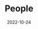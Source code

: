 ---
title: People
date: 2022-10-24

type: landing

sections:
  - block: people
    content:
      title: |
        __Meet Us__ ... well for now only me :smile:
      subtitle: #{{< figure src="icon.png" width="150" height="150">}} Biogeochemistry Across BoundariesLab

      # Choose which groups/teams of users to display.
      #   Edit `user_groups` in each user's profile to add them to one or more of these groups.
      user_groups:
          - Principal Investigator
          - Lab Associate
          - Postdocs & Grad Students
          - Undergrad Students
          - Alumni
      sort_by: Params.last_name
      sort_ascending: true
    design:
      show_interests: false
      show_role: true
      show_social: true
      spacing:
        padding: ['20px', '25px', '5px', '25px']
  - block: markdown
    content:
      title: 
      text: |
        ### I am starting the new lab on March 2024, so it is not so crowded for now, __BUT__ it will not last long as we are currently hiring. Please check the ["Current Opportunities"]({{< ref "opportunities#curropp" >}}) tab to find out more!
        {style="color: darkblue"}
    design:
      # Choose an optional background color, gradient, image, or video
      background:
        image:
          filename: #rect817.png 
          size: #cover
          position: #center
          # Use a fun parallax-like fixed background effect on desktop? true/false
          parallax: #true
        gradient_end: '	#F5F5F5'
        gradient_start: '	#F5F5F5'
      spacing:
        padding: ['0px', '0px', '0px', '0px']
---